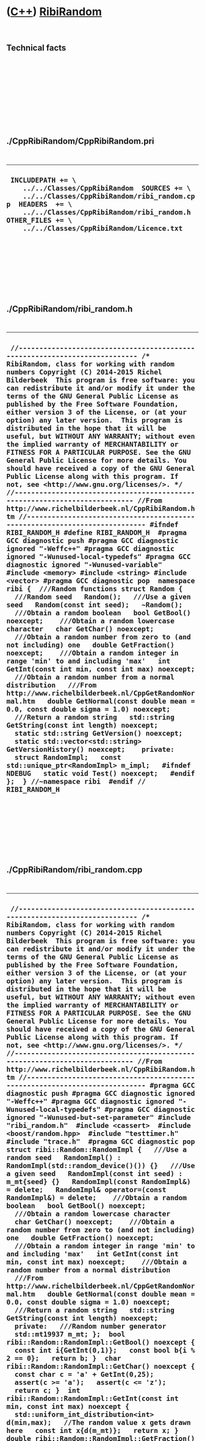 



 

 

 

 

 

([C++](Cpp.htm)) [RibiRandom](CppRibiRandom.htm)
================================================

 

Technical facts
---------------

 

 

 

 

 

 

./CppRibiRandom/CppRibiRandom.pri
---------------------------------

 

  ----------------------------------------------------------------------------------------------------------------------------------------------------------------------------------------------------------------------------------------------
  ` INCLUDEPATH += \     ../../Classes/CppRibiRandom  SOURCES += \     ../../Classes/CppRibiRandom/ribi_random.cpp  HEADERS  += \     ../../Classes/CppRibiRandom/ribi_random.h  OTHER_FILES += \     ../../Classes/CppRibiRandom/Licence.txt`
  ----------------------------------------------------------------------------------------------------------------------------------------------------------------------------------------------------------------------------------------------

 

 

 

 

 

./CppRibiRandom/ribi\_random.h
------------------------------

 

  ------------------------------------------------------------------------------------------------------------------------------------------------------------------------------------------------------------------------------------------------------------------------------------------------------------------------------------------------------------------------------------------------------------------------------------------------------------------------------------------------------------------------------------------------------------------------------------------------------------------------------------------------------------------------------------------------------------------------------------------------------------------------------------------------------------------------------------------------------------------------------------------------------------------------------------------------------------------------------------------------------------------------------------------------------------------------------------------------------------------------------------------------------------------------------------------------------------------------------------------------------------------------------------------------------------------------------------------------------------------------------------------------------------------------------------------------------------------------------------------------------------------------------------------------------------------------------------------------------------------------------------------------------------------------------------------------------------------------------------------------------------------------------------------------------------------------------------------------------------------------------------------------------------------------------------------------------------------------------------------------------------------------------------------------------------------------------------------------------------------------------------------------------------------------------------------------------------------------------------------------------------------------------------------------------------------------------------------------------------------------------------------------------------------------------------------------------------------
  ` //--------------------------------------------------------------------------- /* RibiRandom, class for working with random numbers Copyright (C) 2014-2015 Richel Bilderbeek  This program is free software: you can redistribute it and/or modify it under the terms of the GNU General Public License as published by the Free Software Foundation, either version 3 of the License, or (at your option) any later version.  This program is distributed in the hope that it will be useful, but WITHOUT ANY WARRANTY; without even the implied warranty of MERCHANTABILITY or FITNESS FOR A PARTICULAR PURPOSE. See the GNU General Public License for more details. You should have received a copy of the GNU General Public License along with this program. If not, see <http://www.gnu.org/licenses/>. */ //--------------------------------------------------------------------------- //From http://www.richelbilderbeek.nl/CppRibiRandom.htm //--------------------------------------------------------------------------- #ifndef RIBI_RANDOM_H #define RIBI_RANDOM_H  #pragma GCC diagnostic push #pragma GCC diagnostic ignored "-Weffc++" #pragma GCC diagnostic ignored "-Wunused-local-typedefs" #pragma GCC diagnostic ignored "-Wunused-variable" #include <memory> #include <string> #include <vector> #pragma GCC diagnostic pop  namespace ribi {  ///Random functions struct Random {   ///Random seed   Random();   ///Use a given seed   Random(const int seed);   ~Random();    ///Obtain a random boolean   bool GetBool() noexcept;    ///Obtain a random lowercase character   char GetChar() noexcept;    ///Obtain a random number from zero to (and not including) one   double GetFraction() noexcept;    ///Obtain a random integer in range 'min' to and including 'max'   int GetInt(const int min, const int max) noexcept;    ///Obtain a random number from a normal distribution   ///From http://www.richelbilderbeek.nl/CppGetRandomNormal.htm   double GetNormal(const double mean = 0.0, const double sigma = 1.0) noexcept;    ///Return a random string   std::string GetString(const int length) noexcept;    static std::string GetVersion() noexcept;   static std::vector<std::string> GetVersionHistory() noexcept;    private:   struct RandomImpl;   const std::unique_ptr<RandomImpl> m_impl;   #ifndef NDEBUG   static void Test() noexcept;   #endif };  } //~namespace ribi  #endif // RIBI_RANDOM_H`
  ------------------------------------------------------------------------------------------------------------------------------------------------------------------------------------------------------------------------------------------------------------------------------------------------------------------------------------------------------------------------------------------------------------------------------------------------------------------------------------------------------------------------------------------------------------------------------------------------------------------------------------------------------------------------------------------------------------------------------------------------------------------------------------------------------------------------------------------------------------------------------------------------------------------------------------------------------------------------------------------------------------------------------------------------------------------------------------------------------------------------------------------------------------------------------------------------------------------------------------------------------------------------------------------------------------------------------------------------------------------------------------------------------------------------------------------------------------------------------------------------------------------------------------------------------------------------------------------------------------------------------------------------------------------------------------------------------------------------------------------------------------------------------------------------------------------------------------------------------------------------------------------------------------------------------------------------------------------------------------------------------------------------------------------------------------------------------------------------------------------------------------------------------------------------------------------------------------------------------------------------------------------------------------------------------------------------------------------------------------------------------------------------------------------------------------------------------------------

 

 

 

 

 

./CppRibiRandom/ribi\_random.cpp
--------------------------------

 

  -----------------------------------------------------------------------------------------------------------------------------------------------------------------------------------------------------------------------------------------------------------------------------------------------------------------------------------------------------------------------------------------------------------------------------------------------------------------------------------------------------------------------------------------------------------------------------------------------------------------------------------------------------------------------------------------------------------------------------------------------------------------------------------------------------------------------------------------------------------------------------------------------------------------------------------------------------------------------------------------------------------------------------------------------------------------------------------------------------------------------------------------------------------------------------------------------------------------------------------------------------------------------------------------------------------------------------------------------------------------------------------------------------------------------------------------------------------------------------------------------------------------------------------------------------------------------------------------------------------------------------------------------------------------------------------------------------------------------------------------------------------------------------------------------------------------------------------------------------------------------------------------------------------------------------------------------------------------------------------------------------------------------------------------------------------------------------------------------------------------------------------------------------------------------------------------------------------------------------------------------------------------------------------------------------------------------------------------------------------------------------------------------------------------------------------------------------------------------------------------------------------------------------------------------------------------------------------------------------------------------------------------------------------------------------------------------------------------------------------------------------------------------------------------------------------------------------------------------------------------------------------------------------------------------------------------------------------------------------------------------------------------------------------------------------------------------------------------------------------------------------------------------------------------------------------------------------------------------------------------------------------------------------------------------------------------------------------------------------------------------------------------------------------------------------------------------------------------------------------------------------------------------------------------------------------------------------------------------------------------------------------------------------------------------------------------------------------------------------------------------------------------------------------------------------------------------------------------------------------------------------------------------------------------------------------------------------------------------------------------------------------------------------------------------------------------------------------------------------------------------------------------------------------------------------------------------------------------------------------------------------------------------------------------------------------------------------------------------------------------------------------------------------------------------------------------------------------------------------------------------------------------------------------------------------------------------------------------------------------------------------------------------------------------------------------------------------------------------------------------------------------------------------------------------------------------------------------------------------------------------------------------------------------------------------------------------------------------------------------------------------------------------------------------------------------------------------------------------------------------
  ` //--------------------------------------------------------------------------- /* RibiRandom, class for working with random numbers Copyright (C) 2014-2015 Richel Bilderbeek  This program is free software: you can redistribute it and/or modify it under the terms of the GNU General Public License as published by the Free Software Foundation, either version 3 of the License, or (at your option) any later version.  This program is distributed in the hope that it will be useful, but WITHOUT ANY WARRANTY; without even the implied warranty of MERCHANTABILITY or FITNESS FOR A PARTICULAR PURPOSE. See the GNU General Public License for more details. You should have received a copy of the GNU General Public License along with this program. If not, see <http://www.gnu.org/licenses/>. */ //--------------------------------------------------------------------------- //From http://www.richelbilderbeek.nl/CppRibiRandom.htm //--------------------------------------------------------------------------- #pragma GCC diagnostic push #pragma GCC diagnostic ignored "-Weffc++" #pragma GCC diagnostic ignored "-Wunused-local-typedefs" #pragma GCC diagnostic ignored "-Wunused-but-set-parameter" #include "ribi_random.h"  #include <cassert>  #include <boost/random.hpp>  #include "testtimer.h" #include "trace.h"  #pragma GCC diagnostic pop  struct ribi::Random::RandomImpl {   ///Use a random seed   RandomImpl() : RandomImpl(std::random_device()()) {}   ///Use a given seed   RandomImpl(const int seed) : m_mt{seed} {}   RandomImpl(const RandomImpl&) = delete;   RandomImpl& operator=(const RandomImpl&) = delete;    ///Obtain a random boolean   bool GetBool() noexcept;    ///Obtain a random lowercase character   char GetChar() noexcept;    ///Obtain a random number from zero to (and not including) one   double GetFraction() noexcept;    ///Obtain a random integer in range 'min' to and including 'max'   int GetInt(const int min, const int max) noexcept;    ///Obtain a random number from a normal distribution   ///From http://www.richelbilderbeek.nl/CppGetRandomNormal.htm   double GetNormal(const double mean = 0.0, const double sigma = 1.0) noexcept;    ///Return a random string   std::string GetString(const int length) noexcept;    private:   ///Random number generator   std::mt19937 m_mt; };  bool ribi::Random::RandomImpl::GetBool() noexcept {   const int i{GetInt(0,1)};   const bool b{i % 2 == 0};   return b; }  char ribi::Random::RandomImpl::GetChar() noexcept {   const char c = 'a' + GetInt(0,25);   assert(c >= 'a');   assert(c <= 'z');   return c; }  int ribi::Random::RandomImpl::GetInt(const int min, const int max) noexcept {   std::uniform_int_distribution<int> d(min,max);   //The random value x gets drawn here   const int x{d(m_mt)};   return x; }  double ribi::Random::RandomImpl::GetFraction() noexcept {   static std::uniform_real_distribution<double> d(0.0,1.0);   //The random value x gets drawn here   const double x{d(m_mt)};   return x; }  double ribi::Random::RandomImpl::GetNormal(const double mean, const double sigma) noexcept {   std::normal_distribution<double> d(mean,sigma);   //The random value x gets drawn here   const double x{d(m_mt)};   return x; }  std::string ribi::Random::RandomImpl::GetString(const int length) noexcept {   std::string s;   s.resize(length);   std::generate(std::begin(s),std::end(s),    [this](){ return this->GetChar(); }   );   return s; }  ribi::Random::Random() : m_impl{new RandomImpl} {   #ifndef NDEBUG   Test();   #endif }  ribi::Random::Random(const int seed) : m_impl{new RandomImpl(seed)} {   #ifndef NDEBUG   Test();   #endif }  ribi::Random::~Random() {   //Otherwise trouble with forward declarations }  bool ribi::Random::GetBool() noexcept {   return m_impl->GetBool(); }  char ribi::Random::GetChar() noexcept {   return m_impl->GetChar(); }  double ribi::Random::GetFraction() noexcept {   return m_impl->GetFraction(); }  int ribi::Random::GetInt(const int min, const int max) noexcept {   return m_impl->GetInt(min,max); }  double ribi::Random::GetNormal(const double mean, const double sigma) noexcept {   return m_impl->GetNormal(mean,sigma); }  std::string ribi::Random::GetString(const int length) noexcept {   return m_impl->GetString(length); }  std::string ribi::Random::GetVersion() noexcept {   return "1.1"; }  std::vector<std::string> ribi::Random::GetVersionHistory() noexcept {   return {     "2014-07-29: Version 1.0: initial version"     "2014-12-27: Version 1.1: removed deprecated functions"   }; }  #ifndef NDEBUG void ribi::Random::Test() noexcept {   {     static bool is_tested{false};     if (is_tested) return;     is_tested = true;   }   const TestTimer test_timer(__func__,__FILE__,1.0);   Random r(42);   {     assert(r.GetFraction() >= 0.0);     assert(r.GetFraction()  < 1.0);   }   {     const auto s = r.GetString(99);     assert(std::count(std::begin(s),std::end(s),s[0]) < 10);   } } #endif`
  -----------------------------------------------------------------------------------------------------------------------------------------------------------------------------------------------------------------------------------------------------------------------------------------------------------------------------------------------------------------------------------------------------------------------------------------------------------------------------------------------------------------------------------------------------------------------------------------------------------------------------------------------------------------------------------------------------------------------------------------------------------------------------------------------------------------------------------------------------------------------------------------------------------------------------------------------------------------------------------------------------------------------------------------------------------------------------------------------------------------------------------------------------------------------------------------------------------------------------------------------------------------------------------------------------------------------------------------------------------------------------------------------------------------------------------------------------------------------------------------------------------------------------------------------------------------------------------------------------------------------------------------------------------------------------------------------------------------------------------------------------------------------------------------------------------------------------------------------------------------------------------------------------------------------------------------------------------------------------------------------------------------------------------------------------------------------------------------------------------------------------------------------------------------------------------------------------------------------------------------------------------------------------------------------------------------------------------------------------------------------------------------------------------------------------------------------------------------------------------------------------------------------------------------------------------------------------------------------------------------------------------------------------------------------------------------------------------------------------------------------------------------------------------------------------------------------------------------------------------------------------------------------------------------------------------------------------------------------------------------------------------------------------------------------------------------------------------------------------------------------------------------------------------------------------------------------------------------------------------------------------------------------------------------------------------------------------------------------------------------------------------------------------------------------------------------------------------------------------------------------------------------------------------------------------------------------------------------------------------------------------------------------------------------------------------------------------------------------------------------------------------------------------------------------------------------------------------------------------------------------------------------------------------------------------------------------------------------------------------------------------------------------------------------------------------------------------------------------------------------------------------------------------------------------------------------------------------------------------------------------------------------------------------------------------------------------------------------------------------------------------------------------------------------------------------------------------------------------------------------------------------------------------------------------------------------------------------------------------------------------------------------------------------------------------------------------------------------------------------------------------------------------------------------------------------------------------------------------------------------------------------------------------------------------------------------------------------------------------------------------------------------------------------------------------------------------------------------------------------------

 

 

 

 

 





 




This page has been created by the [tool](Tools.htm)
[CodeToHtml](ToolCodeToHtml.htm)
